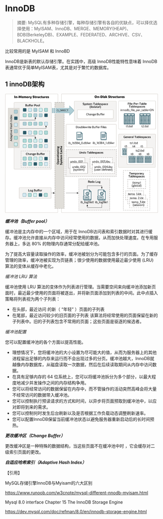 # InnoDB
> 摘要: MySQL有多种存储引擎，每种存储引擎有各自的优缺点，可以择优选择使用：MyISAM、InnoDB、MERGE、MEMORY(HEAP)、BDB(BerkeleyDB)、EXAMPLE、FEDERATED、ARCHIVE、CSV、BLACKHOLE。

比较常用的是 MyISAM 和 InnoBD

InnoDB是新表的默认存储引擎。在实践中，高级 InnoDB性能特性意味着 InnoDB表通常优于简单MyISAM表，尤其是对于繁忙的数据库。
## 1 innoDB架构
![innoDB-architecture](img/innodb-architecture.png "innoDB-architecture")

**_缓冲池（Buffer pool）_**

缓冲池是主内存中的一个区域，用于在 InnoDB访问表和索引数据时对其进行缓存。缓冲池允许直接从内存中访问经常使用的数据，从而加快处理速度。在专用服务器上，多达 80% 的物理内存通常分配给缓冲池。

为了提高大容量读取操作的效率，缓冲池被划分为可能包含多行的页面。为了缓存管理的效率，缓冲池被实现为页链表；很少使用的数据使用最近最少使用 (LRU) 算法的变体从缓存中老化。

_缓冲池 LRU 算法_

缓冲池使用 LRU 算法的变体作为列表进行管理。当需要空间来向缓冲池添加新页面时，最近最少使用的页面将被逐出，并将新页面添加到列表的中间。此中点插入策略将列表视为两个子列表：

- 在头部，最近访问 的新（ “年轻” ）页面的子列表
- 在尾部，最近访问较少的旧页面的子列表
该算法将经常使用的页面保留在新的子列表中。旧的子列表包含不常用的页面；这些页面是驱逐的候选者。

_缓冲池配置_

您可以配置缓冲池的各个方面以提高性能。

- 理想情况下，您将缓冲池的大小设置为尽可能大的值，从而为服务器上的其他进程留出足够的内存来运行而不会出现过多的分页。缓冲池越大，InnoDB就越像内存数据库，从磁盘读取一次数据，然后在后续读取期间从内存中访问数据。
- 在具有足够内存的 64 位系统上，您可以将缓冲池拆分为多个部分，以最大程度地减少并发操作之间的内存结构争用。
- 您可以将经常访问的数据保留在内存中，而不管操作的活动突然高峰会将大量不经常访问的数据带入缓冲池。
- 您可以控制执行预读请求的方式和时间，以异步将页面预取到缓冲池中，以应对即将到来的需求。
- 您可以控制何时发生后台刷新以及是否根据工作负载动态调整刷新速率。
- 您可以配置InnoDB保留当前缓冲池状态以避免服务器重新启动后的长时间预热。

**_更改缓冲区（Change Buffer）_**

更改缓冲区是一种特殊的数据结构，当这些页面不在缓冲池中时 ，它会缓存对二级索引页面的更改。

**_自适应哈希索引（Adaptive Hash Index）_**


【引用】

MySQL存储引擎InnoDB与Myisam的六大区别

https://www.runoob.com/w3cnote/mysql-different-nnodb-myisam.html

Mysql 8.0 interface 
Chapter 15 The InnoDB Storage Engine

https://dev.mysql.com/doc/refman/8.0/en/innodb-storage-engine.html